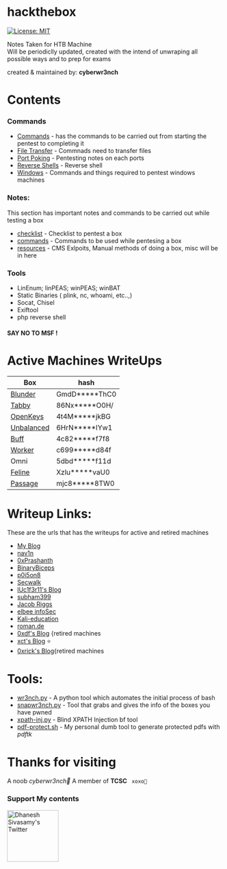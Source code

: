 # hackthebox
[![License: MIT](https://img.shields.io/badge/License-MIT-yellow.svg)](https://opensource.org/licenses/MIT)

Notes Taken for HTB Machine<br />
Will be periodiclly updated, created with the intend of unwraping all possible ways and to prep for exams<br />

created & maintained by: **cyberwr3nch**

# Contents

### Commands

- [Commands](https://github.com/cyberwr3nch/hackthebox/blob/master/notes/commands/Commands.md) - has the commands to be carried out from starting the pentest to completing it
- [File Transfer](https://github.com/cyberwr3nch/hackthebox/blob/master/notes/commands/File%20Transfer.md) - Commnads need to transfer files
- [Port Poking](https://github.com/cyberwr3nch/hackthebox/blob/master/notes/commands/Port-Poking.md) - Pentesting notes on each ports
- [Reverse Shells](https://github.com/cyberwr3nch/hackthebox/blob/master/notes/commands/Reverse-shells.md) - Reverse shell 
- [Windows](https://github.com/cyberwr3nch/hackthebox/blob/master/notes/commands/Windows.md) - Commands and things required to pentest windows machines

### Notes:

This section has important notes and commands to be carried out while testing a box

- [checklist](https://github.com/cyberwr3nch/hackthebox/tree/master/notes/checklist) - Checklist to pentest a box
- [commands](https://github.com/cyberwr3nch/hackthebox/tree/master/notes/commands) - Commands to be used while pentesing a box
- [resources](https://github.com/cyberwr3nch/hackthebox/tree/master/notes/resources.md) - CMS Exlpoits, Manual methods of doing a box, misc will be in here

### Tools
- LinEnum; linPEAS; winPEAS; winBAT
- Static Binaries ( plink, nc, whoami, etc..,)
- Socat, Chisel
- Exiftool
- php reverse shell

#### SAY NO TO MSF !

# Active Machines WriteUps

| Box | hash|
| -- | -- |
| [Blunder](https://github.com/cyberwr3nch/hackthebox/blob/master/pdf-writeups/blunder-Protected.pdf) | GmdD\*\*\*\*\*ThC0 |
| [Tabby](https://github.com/cyberwr3nch/hackthebox/blob/master/pdf-writeups/Tabby-Protected.pdf) | 86Nx\*\*\*\*\*O0H/ |
| [OpenKeys](https://github.com/cyberwr3nch/hackthebox/blob/master/pdf-writeups/OpenKeys-Protected.pdf) | 4t4M\*\*\*\*\*jkBG |
| [Unbalanced](https://github.com/cyberwr3nch/hackthebox/blob/master/pdf-writeups/Unbalanced-Protected.pdf) | 6HrN\*\*\*\*\*IYw1 |
| [Buff](https://github.com/cyberwr3nch/hackthebox/blob/master/pdf-writeups/Buff-Protected.pdf) | 4c82\*\*\*\*\*f7f8 |
| [Worker](https://github.com/cyberwr3nch/hackthebox/blob/master/pdf-writeups/worker-protected.pdf) | c699\*\*\*\*\*d84f|
| Omni | 5dbd\*\*\*\*\*f11d |
| [Feline](https://github.com/cyberwr3nch/hackthebox/blob/master/pdf-writeups/feline-Protected.pdf) | Xzlu\*\*\*\*\*vaU0|
| [Passage](https://github.com/cyberwr3nch/hackthebox/blob/master/pdf-writeups/Passage-Protected.pdf) | mjc8\*\*\*\*\*8TW0|


# Writeup Links:
These are the urls that has the writeups for active and retired machines

- [My Blog](https://cyberwr3nch.github.io)
- [nav1n](http://www.nav1n.com/)
- [0xPrashanth](https://0xprashant.github.io/)
- [BinaryBiceps](https://binarybiceps.com/)
- [p0i5on8](https://p0i5on8.github.io/)
- [Secwalk](https://www.secwalk.com/)
- [lUc1f3r11's Blog](https://fdlucifer.github.io/)
- [subham399](https://shubhkumar.in/tags/hackthebox/)
- [Jacob Riggs](https://jacobriggs.io/blog/)
- [elbee infoSec](https://elbee.xyz/writeups)
- [Kali-education](https://kali-education.info/)
- [roman.de](https://romanh.de/home)
- [0xdf's Blog](https://0xdf.gitlab.io/) {retired machines
- [xct's Blog](https://vulndev.io/) :star:
- [0xrick's Blog](https://0xrick.github.io/){retired machines



# Tools:
- [wr3nch.py](https://github.com/cyberwr3nch/hackthebox/blob/master/wr3nch.py) - A python tool which automates the initial process of bash
- [snapwr3nch.py](https://github.com/cyberwr3nch/hackthebox/blob/master/snapwr3nch.py) - Tool that grabs and gives the info of the boxes you have pwned
- [xpath-inj.py](https://github.com/cyberwr3nch/hackthebox/blob/master/scripts/xpath-inj.py) - Blind XPATH Injection bf tool
- [pdf-protect.sh](https://github.com/cyberwr3nch/hackthebox/blob/master/scripts/pdf-protect.sh) - My personal dumb tool to generate protected pdfs with _pdftk_

# Thanks for visiting
A noob _cyberwr3nch🔧_ 
A member of **TCSC** 
``` xoxo💙```


### Support My contents
<a href="https://www.buymeacoffee.com/cyberwr3nch" target="_blank"><img align="left" alt="Dhanesh Sivasamy's Twitter" width="120px" src="https://cdn.buymeacoffee.com/buttons/v2/default-blue.png"></a>


